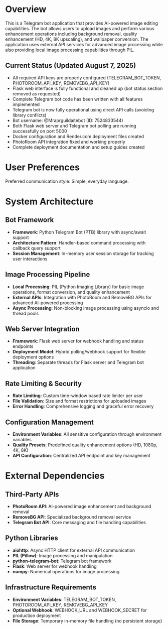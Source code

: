 # Overview

This is a Telegram bot application that provides AI-powered image editing capabilities. The bot allows users to upload images and perform various enhancement operations including background removal, quality enhancement (HD, 4K, 8K upscaling), and wallpaper conversion. The application uses external API services for advanced image processing while also providing local image processing capabilities through PIL.

## Current Status (Updated August 7, 2025)
- All required API keys are properly configured (TELEGRAM_BOT_TOKEN, PHOTOROOM_API_KEY, REMOVEBG_API_KEY)
- Flask web interface is fully functional and cleaned up (bot status section removed as requested)
- Complete Telegram bot code has been written with all features implemented
- Telegram bot is now fully operational using direct API calls (avoiding library conflicts)
- Bot username: @Mraprguildaitebot (ID: 7524833544)
- Both Flask web server and Telegram bot polling are running successfully on port 5000
- Docker configuration and Render.com deployment files created
- PhotoRoom API integration fixed and working properly
- Complete deployment documentation and setup guides created

# User Preferences

Preferred communication style: Simple, everyday language.

# System Architecture

## Bot Framework
- **Framework**: Python Telegram Bot (PTB) library with async/await support
- **Architecture Pattern**: Handler-based command processing with callback query support
- **Session Management**: In-memory user session storage for tracking user interactions

## Image Processing Pipeline
- **Local Processing**: PIL (Python Imaging Library) for basic image operations, format conversion, and quality enhancement
- **External APIs**: Integration with PhotoRoom and RemoveBG APIs for advanced AI-powered processing
- **Async Processing**: Non-blocking image processing using asyncio and thread pools

## Web Server Integration
- **Framework**: Flask web server for webhook handling and status endpoints
- **Deployment Model**: Hybrid polling/webhook support for flexible deployment options
- **Threading**: Separate threads for Flask server and Telegram bot application

## Rate Limiting & Security
- **Rate Limiting**: Custom time-window based rate limiter per user
- **File Validation**: Size and format restrictions for uploaded images
- **Error Handling**: Comprehensive logging and graceful error recovery

## Configuration Management
- **Environment Variables**: All sensitive configuration through environment variables
- **Quality Presets**: Predefined quality enhancement options (HD, 1080p, 4K, 8K)
- **API Configuration**: Centralized API endpoint and key management

# External Dependencies

## Third-Party APIs
- **PhotoRoom API**: AI-powered image enhancement and background removal
- **RemoveBG API**: Specialized background removal service
- **Telegram Bot API**: Core messaging and file handling capabilities

## Python Libraries
- **aiohttp**: Async HTTP client for external API communication
- **PIL (Pillow)**: Image processing and manipulation
- **python-telegram-bot**: Telegram bot framework
- **Flask**: Web server for webhook handling
- **numpy**: Numerical operations for image processing

## Infrastructure Requirements
- **Environment Variables**: TELEGRAM_BOT_TOKEN, PHOTOROOM_API_KEY, REMOVEBG_API_KEY
- **Optional Webhook**: WEBHOOK_URL and WEBHOOK_SECRET for production deployment
- **File Storage**: Temporary in-memory file handling (no persistent storage)